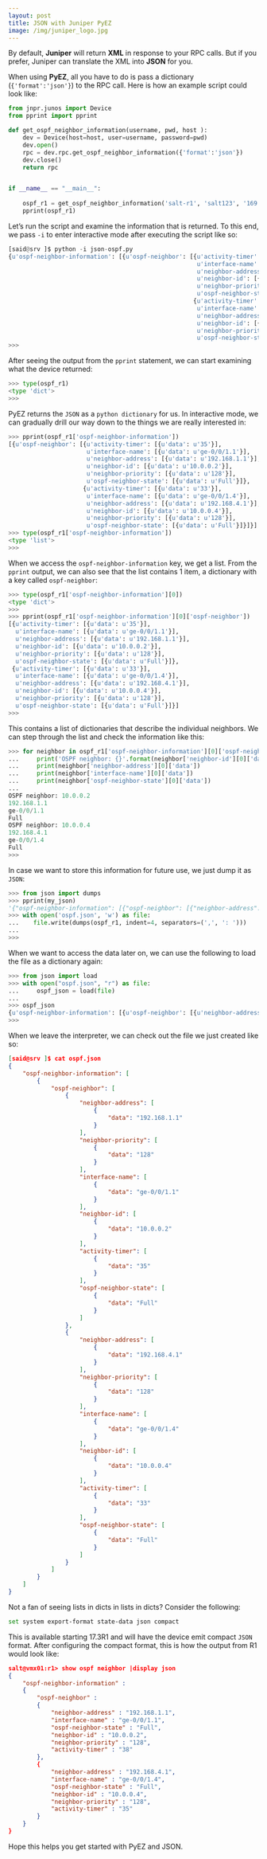 ```yaml
---
layout: post
title: JSON with Juniper PyEZ
image: /img/juniper_logo.jpg
---
```



By default, <b>Juniper</b> will return <b>XML</b> in response to your RPC calls. But if you prefer, Juniper can translate the XML into <b>JSON</b> for you. 

When using <b>PyEZ</b>, all you have to do is pass a dictionary (`{'format':'json'}`) to the RPC call. Here is how an example script could look like:

```python
from jnpr.junos import Device
from pprint import pprint

def get_ospf_neighbor_information(username, pwd, host ):
    dev = Device(host=host, user=username, password=pwd)
    dev.open()
    rpc = dev.rpc.get_ospf_neighbor_information({'format':'json'})
    dev.close()
    return rpc


if __name__ == "__main__": 
    
    ospf_r1 = get_ospf_neighbor_information('salt-r1', 'salt123', '169.50.169.171' )
    pprint(ospf_r1)
```


Let’s run the script and examine the information that is returned. To this end, we pass `-i` to enter interactive mode after executing the script like so:

```python
[said@srv ]$ python -i json-ospf.py
{u'ospf-neighbor-information': [{u'ospf-neighbor': [{u'activity-timer': [{u'data': u'35'}],
                                                     u'interface-name': [{u'data': u'ge-0/0/1.1'}],
                                                     u'neighbor-address': [{u'data': u'192.168.1.1'}],
                                                     u'neighbor-id': [{u'data': u'10.0.0.2'}],
                                                     u'neighbor-priority': [{u'data': u'128'}],
                                                     u'ospf-neighbor-state': [{u'data': u'Full'}]},
                                                    {u'activity-timer': [{u'data': u'35'}],
                                                     u'interface-name': [{u'data': u'ge-0/0/1.4'}],
                                                     u'neighbor-address': [{u'data': u'192.168.4.1'}],
                                                     u'neighbor-id': [{u'data': u'10.0.0.4'}],
                                                     u'neighbor-priority': [{u'data': u'128'}],
                                                     u'ospf-neighbor-state': [{u'data': u'Full'}]}]}]}
>>>
```

After seeing the output from the `pprint` statement, we can start examining what the device returned:

```python
>>> type(ospf_r1)
<type 'dict'>
>>> 
```


PyEZ returns the `JSON` as a `python dictionary` for us. In interactive mode, we can gradually drill our way down to the things we are really interested in:

```python
>>> pprint(ospf_r1['ospf-neighbor-information'])
[{u'ospf-neighbor': [{u'activity-timer': [{u'data': u'35'}],
                      u'interface-name': [{u'data': u'ge-0/0/1.1'}],
                      u'neighbor-address': [{u'data': u'192.168.1.1'}],
                      u'neighbor-id': [{u'data': u'10.0.0.2'}],
                      u'neighbor-priority': [{u'data': u'128'}],
                      u'ospf-neighbor-state': [{u'data': u'Full'}]},
                     {u'activity-timer': [{u'data': u'33'}],
                      u'interface-name': [{u'data': u'ge-0/0/1.4'}],
                      u'neighbor-address': [{u'data': u'192.168.4.1'}],
                      u'neighbor-id': [{u'data': u'10.0.0.4'}],
                      u'neighbor-priority': [{u'data': u'128'}],
                      u'ospf-neighbor-state': [{u'data': u'Full'}]}]}]
>>> type(ospf_r1['ospf-neighbor-information'])      
<type 'list'>
>>> 
```

When we access the `ospf-neighbor-information` key, we get a list. From the `pprint` output, we can also see that the list contains 1 item, a dictionary with a key called `ospf-neighbor`:

```python
>>> type(ospf_r1['ospf-neighbor-information'][0])                 
<type 'dict'>
>>> 
>>> pprint(ospf_r1['ospf-neighbor-information'][0]['ospf-neighbor'])  
[{u'activity-timer': [{u'data': u'35'}],
  u'interface-name': [{u'data': u'ge-0/0/1.1'}],
  u'neighbor-address': [{u'data': u'192.168.1.1'}],
  u'neighbor-id': [{u'data': u'10.0.0.2'}],
  u'neighbor-priority': [{u'data': u'128'}],
  u'ospf-neighbor-state': [{u'data': u'Full'}]},
 {u'activity-timer': [{u'data': u'33'}],
  u'interface-name': [{u'data': u'ge-0/0/1.4'}],
  u'neighbor-address': [{u'data': u'192.168.4.1'}],
  u'neighbor-id': [{u'data': u'10.0.0.4'}],
  u'neighbor-priority': [{u'data': u'128'}],
  u'ospf-neighbor-state': [{u'data': u'Full'}]}]
>>> 
```

This contains a list of dictionaries that describe the individual neighbors. We can step through the list and check the information like this:

```python
>>> for neighbor in ospf_r1['ospf-neighbor-information'][0]['ospf-neighbor']:
...     print('OSPF neighbor: {}'.format(neighbor['neighbor-id'][0]['data']))
...     print(neighbor['neighbor-address'][0]['data'])                                   
...     print(neighbor['interface-name'][0]['data'])                                     
...     print(neighbor['ospf-neighbor-state'][0]['data'])  
... 
OSPF neighbor: 10.0.0.2
192.168.1.1
ge-0/0/1.1
Full
OSPF neighbor: 10.0.0.4
192.168.4.1
ge-0/0/1.4
Full
>>> 
```

In case we want to store this information for future use, we just dump it as `JSON`:


```python
>>> from json import dumps
>>> pprint(my_json) 
'{"ospf-neighbor-information": [{"ospf-neighbor": [{"neighbor-address": [{"data": "192.168.1.1"}], "neighbor-priority": [{"data": "128"}], "interface-name": [{"data": "ge-0/0/1.1"}], "neighbor-id": [{"data": "10.0.0.2"}], "activity-timer": [{"data": "35"}], "ospf-neighbor-state": [{"data": "Full"}]}, {"neighbor-address": [{"data": "192.168.4.1"}], "neighbor-priority": [{"data": "128"}], "interface-name": [{"data": "ge-0/0/1.4"}], "neighbor-id": [{"data": "10.0.0.4"}], "activity-timer": [{"data": "33"}], "ospf-neighbor-state": [{"data": "Full"}]}]}]}'
>>> with open('ospf.json', 'w') as file:
...    file.write(dumps(ospf_r1, indent=4, separators=(',', ': ')))
... 
>>> 
```

When we want to access the data later on, we can use the following to load the file as a dictionary again:

```python
>>> from json import load
>>> with open("ospf.json", "r") as file:
...     ospf_json = load(file)
... 
>>> ospf_json
{u'ospf-neighbor-information': [{u'ospf-neighbor': [{u'neighbor-address': [{u'data': u'192.168.1.1'}], u'neighbor-priority': [{u'data': u'128'}], u'interface-name': [{u'data': u'ge-0/0/1.1'}], u'neighbor-id': [{u'data': u'10.0.0.2'}], u'activity-timer': [{u'data': u'39'}], u'ospf-neighbor-state': [{u'data': u'Full'}]}, {u'neighbor-address': [{u'data': u'192.168.4.1'}], u'neighbor-priority': [{u'data': u'128'}], u'interface-name': [{u'data': u'ge-0/0/1.4'}], u'neighbor-id': [{u'data': u'10.0.0.4'}], u'activity-timer': [{u'data': u'38'}], u'ospf-neighbor-state': [{u'data': u'Full'}]}]}]}
>>> 
```


When we leave the interpreter, we can check out the file we just created like so:

```json
[said@srv ]$ cat ospf.json 
{
    "ospf-neighbor-information": [
        {
            "ospf-neighbor": [
                {
                    "neighbor-address": [
                        {
                            "data": "192.168.1.1"
                        }
                    ],
                    "neighbor-priority": [
                        {
                            "data": "128"
                        }
                    ],
                    "interface-name": [
                        {
                            "data": "ge-0/0/1.1"
                        }
                    ],
                    "neighbor-id": [
                        {
                            "data": "10.0.0.2"
                        }
                    ],
                    "activity-timer": [
                        {
                            "data": "35"
                        }
                    ],
                    "ospf-neighbor-state": [
                        {
                            "data": "Full"
                        }
                    ]
                },
                {
                    "neighbor-address": [
                        {
                            "data": "192.168.4.1"
                        }
                    ],
                    "neighbor-priority": [
                        {
                            "data": "128"
                        }
                    ],
                    "interface-name": [
                        {
                            "data": "ge-0/0/1.4"
                        }
                    ],
                    "neighbor-id": [
                        {
                            "data": "10.0.0.4"
                        }
                    ],
                    "activity-timer": [
                        {
                            "data": "33"
                        }
                    ],
                    "ospf-neighbor-state": [
                        {
                            "data": "Full"
                        }
                    ]
                }
            ]
        }
    ]
}
```


Not a fan of seeing lists in dicts in lists in dicts? Consider the following:

```bash
set system export-format state-data json compact
```


This is available starting 17.3R1 and will have the device emit compact `JSON` format.  After configuring the compact format, this is how the output from R1 would look like:

```json
salt@vmx01:r1> show ospf neighbor |display json    
{
    "ospf-neighbor-information" :
    {
        "ospf-neighbor" :
        {
            "neighbor-address" : "192.168.1.1", 
            "interface-name" : "ge-0/0/1.1", 
            "ospf-neighbor-state" : "Full", 
            "neighbor-id" : "10.0.0.2", 
            "neighbor-priority" : "128", 
            "activity-timer" : "38"
        }, 
        {
            "neighbor-address" : "192.168.4.1", 
            "interface-name" : "ge-0/0/1.4", 
            "ospf-neighbor-state" : "Full", 
            "neighbor-id" : "10.0.0.4", 
            "neighbor-priority" : "128", 
            "activity-timer" : "35"
        }
    }
}
```


Hope this helps you get started with PyEZ and JSON.